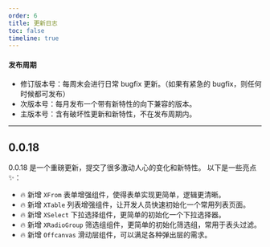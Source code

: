 ```yaml
---
order: 6
title: 更新日志
toc: false
timeline: true
---
```


#### 发布周期

* 修订版本号：每周末会进行日常 bugfix 更新。（如果有紧急的 bugfix，则任何时候都可发布）
* 次版本号：每月发布一个带有新特性的向下兼容的版本。
* 主版本号：含有破坏性更新和新特性，不在发布周期内。

---

## 0.0.18

0.0.18 是一个重磅更新，提交了很多激动人心的变化和新特性。
以下是一些亮点✨：

- 🔥 新增 `XFrom` 表单增强组件，使得表单实现更简单，逻辑更清晰。
- 🔥 新增 `XTable` 列表增强组件，让开发人员快速初始化一个常用列表页面。
- 🔥 新增 `XSelect` 下拉选择组件，更简单的初始化一个下拉选择器。
- 🔥 新增 `XRadioGroup` 筛选组组件，更简单的初始化筛选组，常用于表头过滤。
- 🔥 新增 `Offcanvas` 滑动层组件，可以满足各种弹出层的需求。
